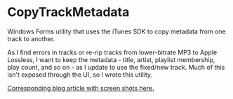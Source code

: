 # CopyTrackMetadata

Windows Forms utility that uses the iTunes SDK to copy metadata from one track to another.

As I find errors in tracks or re-rip tracks from lower-bitrate MP3 to Apple Lossless, I want to keep the metadata - title, artist, playlist membership, play count, and so on - as I update to use the fixed/new track. Much of this isn't exposed through the UI, so I wrote this utility.

[Corresponding blog article with screen shots here.](http://www.paraesthesia.com/archive/2007/10/29/copytrackmetadata-copy-itunes-track-info.aspx/)
